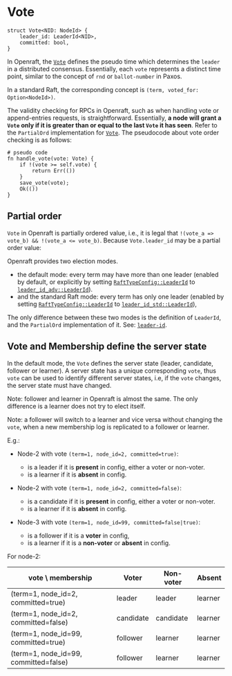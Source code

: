 # Vote

```ignore
struct Vote<NID: NodeId> {
    leader_id: LeaderId<NID>,
    committed: bool,
}
```

In Openraft, the [`Vote`] defines the pseudo time which determines the `leader` in a distributed consensus.
Essentially, each `vote` represents a distinct time point, similar to the concept of `rnd` or `ballot-number` in Paxos.

In a standard Raft, the corresponding concept is `(term, voted_for: Option<NodeId>)`.

The validity checking for RPCs in Openraft, such as when handling vote or append-entries requests,
is straightforward. Essentially, **a node will grant a `Vote` only if it is greater than or equal to the last `Vote` it has seen**.
Refer to the `PartialOrd` implementation for [`Vote`]. The pseudocode about vote order checking is as follows:

```ignore
# pseudo code
fn handle_vote(vote: Vote) {
    if !(vote >= self.vote) {
        return Err(())
    }
    save_vote(vote);
    Ok(())
}
```

## Partial order

`Vote` in Openraft is partially ordered value,
i.e., it is legal that `!(vote_a => vote_b) && !(vote_a <= vote_b)`.
Because `Vote.leader_id` may be a partial order value:

Openraft provides two election modes.
- the default mode: every term may have more than one leader
  (enabled by default, or explicitly by setting [`RaftTypeConfig::LeaderId`] to [`leader_id_adv::LeaderId`]).
- and the standard Raft mode: every term has only one leader
  (enabled by setting [`RaftTypeConfig::LeaderId`] to [`leader_id_std::LeaderId`]),

The only difference between these two modes is the definition of `LeaderId`, and the `PartialOrd` implementation of it.
See: [`leader-id`].


## Vote and Membership define the server state

In the default mode, the `Vote` defines the server state (leader, candidate, follower or learner).
A server state has a unique corresponding `vote`, thus `vote` can be used to identify different server
states, i.e, if the `vote` changes, the server state must have changed.

Note: follower and learner in Openraft is almost the same. The only difference
is a learner does not try to elect itself.

Note: a follower will switch to a learner and vice versa without changing the `vote`, when a
new membership log is replicated to a follower or learner.

E.g.:

- Node-2 with vote `(term=1, node_id=2, committed=true)`:
  - is a leader if it is **present** in config, either a voter or non-voter.
  - is a learner if it is **absent** in config.

- Node-2 with vote `(term=1, node_id=2, committed=false)`:
  - is a candidate if it is **present** in config, either a voter or non-voter.
  - is a learner if it is **absent** in config.

- Node-3 with vote `(term=1, node_id=99, committed=false|true)`:
  - is a follower if it is a **voter** in config,
  - is a learner if it is a **non-voter** or **absent** in config.

For node-2:

| vote \ membership                     | Voter     | Non-voter | Absent  |
|---------------------------------------|-----------|-----------|---------|
| (term=1, node_id=2, committed=true)   | leader    | leader    | learner |
| (term=1, node_id=2, committed=false)  | candidate | candidate | learner |
| (term=1, node_id=99, committed=true)  | follower  | learner   | learner |
| (term=1, node_id=99, committed=false) | follower  | learner   | learner |



[`Vote`]: `crate::vote::Vote`
[`RaftTypeConfig::LeaderId`]: `crate::RaftTypeConfig::LeaderId`
[`leader_id_adv::LeaderId`]: `crate::impls::leader_id_adv::LeaderId`
[`leader_id_std::LeaderId`]: `crate::impls::leader_id_std::LeaderId`
[`leader-id`]: `crate::docs::data::leader_id`
